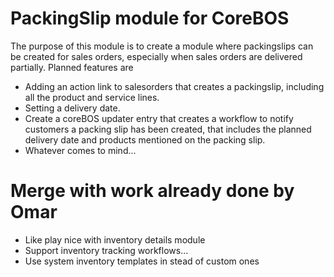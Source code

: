 # PackingSlip module for CoreBOS

The purpose of this module is to create a module where packingslips can be created for sales orders,
especially when sales orders are delivered partially. Planned features are

- Adding an action link to salesorders that creates a packingslip, including all the product and service lines.
- Setting a delivery date.
- Create a coreBOS updater entry that creates a workflow to notify customers a packing slip has been created, that includes the planned delivery date and products mentioned on the packing slip.
- Whatever comes to mind...

# Merge with work already done by Omar
- Like play nice with inventory details module
- Support inventory tracking workflows...
- Use system inventory templates in stead of custom ones
